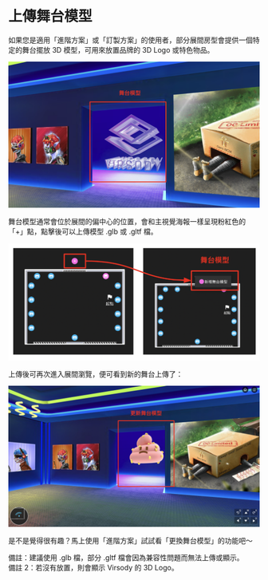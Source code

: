 # 上傳舞台模型

如果您是適用「進階方案」或「訂製方案」的使用者，部分展間房型會提供一個特定的舞台擺放 3D 模型，可用來放置品牌的 3D Logo 或特色物品。

![舞台模型位置](<../../.gitbook/assets/截圖 2022-05-18 下午2.15.33.png>)

舞台模型通常會位於展間的偏中心的位置，會和主視覺海報一樣呈現粉紅色的「+」點，點擊後可以上傳模型 .glb 或 .gltf 檔。

![](<../../.gitbook/assets/截圖 2022-05-18 下午2.19.43.png>)

上傳後可再次進入展間瀏覽，便可看到新的舞台上傳了：

![](<../../.gitbook/assets/截圖 2022-05-18 下午2.22.49.png>)

是不是覺得很有趣？馬上使用「進階方案」試試看「更換舞台模型」的功能吧～

備註：建議使用 .glb 檔，部分 .gltf 檔會因為兼容性問題而無法上傳或顯示。\
備註 2：若沒有放置，則會顯示 Virsody 的 3D Logo。

